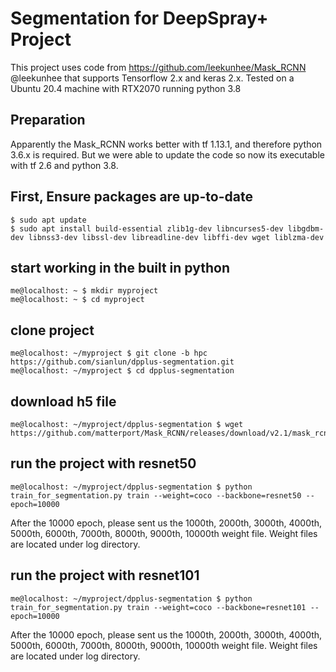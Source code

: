 # Segmentation for DeepSpray+ Project

This project uses code from https://github.com/leekunhee/Mask_RCNN @leekunhee that supports Tensorflow 2.x and keras 2.x. Tested on a Ubuntu 20.4 machine with RTX2070 running python 3.8

## Preparation
Apparently the Mask_RCNN works better with tf 1.13.1, and therefore python 3.6.x is required. But we were able to update the code so now its executable with tf 2.6 and python 3.8.

## First, Ensure packages are up-to-date
```
$ sudo apt update
$ sudo apt install build-essential zlib1g-dev libncurses5-dev libgdbm-dev libnss3-dev libssl-dev libreadline-dev libffi-dev wget liblzma-dev
```

## start working in the built in python
```
me@localhost: ~ $ mkdir myproject
me@localhost: ~ $ cd myproject
```

## clone project
```
me@localhost: ~/myproject $ git clone -b hpc https://github.com/sianlun/dpplus-segmentation.git
me@localhost: ~/myproject $ cd dpplus-segmentation
```

## download h5 file
```
me@localhost: ~/myproject/dpplus-segmentation $ wget https://github.com/matterport/Mask_RCNN/releases/download/v2.1/mask_rcnn_balloon.h5
```


## run the project with resnet50

```
me@localhost: ~/myproject/dpplus-segmentation $ python train_for_segmentation.py train --weight=coco --backbone=resnet50 --epoch=10000
```
After the 10000 epoch, please sent us the 1000th, 2000th, 3000th, 4000th, 5000th, 6000th, 7000th, 8000th, 9000th, 10000th weight file.
Weight files are located under log directory. 

## run the project with resnet101
```
me@localhost: ~/myproject/dpplus-segmentation $ python train_for_segmentation.py train --weight=coco --backbone=resnet101 --epoch=10000
```
After the 10000 epoch, please sent us the 1000th, 2000th, 3000th, 4000th, 5000th, 6000th, 7000th, 8000th, 9000th, 10000th weight file.
Weight files are located under log directory. 


